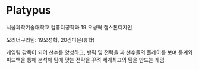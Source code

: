 # Platypus
 서울과학기술대학교 컴퓨터공학과 19 오성혁 캡스톤디자인

 오리너구리팀: 19오성혁, 20김다은(휴학)

게임팀 감독이 되어 선수를 양성하고, 밴픽 및 전략을 짜 선수들의 플레이를 보며 통계와 피드백을 통해 분석해 팀에 맞는 전략을 꾸려 세계최고의 팀을 만드는 게임
